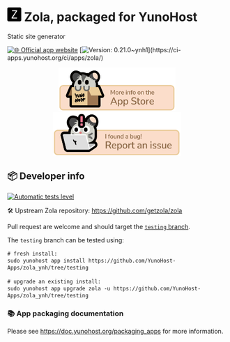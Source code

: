 <!--
N.B.: This README was automatically generated by <https://github.com/YunoHost/apps_tools/blob/main/readme_generator>
It shall NOT be edited by hand.
-->

<h1>
  <img src="https://raw.githubusercontent.com/YunoHost/apps/main/logos/zola.png" width="32px" alt="Logo of Zola">
  Zola, packaged for YunoHost
</h1>

Static site generator

[![🌐 Official app website](https://img.shields.io/badge/Official_app_website-darkgreen?style=for-the-badge)](https://www.getzola.org/)
[![Version: 0.21.0~ynh1](https://img.shields.io/badge/Version-0.21.0~ynh1-rgba(0,150,0,1)?style=for-the-badge)](https://ci-apps.yunohost.org/ci/apps/zola/)

<div align="center">
<a href="https://apps.yunohost.org/app/zola"><img height="100px" src="https://github.com/YunoHost/yunohost-artwork/raw/refs/heads/main/badges/neopossum-badges/badge_more_info_on_the_appstore.svg"/></a>
<a href="https://github.com/YunoHost-Apps/zola_ynh/issues"><img height="100px" src="https://github.com/YunoHost/yunohost-artwork/raw/refs/heads/main/badges/neopossum-badges/badge_report_an_issue.svg"/></a>
</div>

## 📦 Developer info

[![Automatic tests level](https://apps.yunohost.org/badge/cilevel/zola)](https://ci-apps.yunohost.org/ci/apps/zola/)

🛠️ Upstream Zola repository: <https://github.com/getzola/zola>

Pull request are welcome and should target the [`testing` branch](https://github.com/YunoHost-Apps/zola_ynh/tree/testing).

The `testing` branch can be tested using:
```
# fresh install:
sudo yunohost app install https://github.com/YunoHost-Apps/zola_ynh/tree/testing

# upgrade an existing install:
sudo yunohost app upgrade zola -u https://github.com/YunoHost-Apps/zola_ynh/tree/testing
```

### 📚 App packaging documentation

Please see <https://doc.yunohost.org/packaging_apps> for more information.